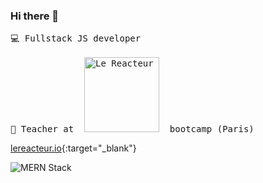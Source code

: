 ### Hi there 👋

<pre>💻 Fullstack JS developer

🏫 Teacher at  <img
  width="120"
  alt="Le Reacteur - Bootcamp Paris"
  src="https://www.lereacteur.io/logo-le-reacteur-2.png">  bootcamp (Paris) 
</pre>

  [lereacteur.io](https://www.lereacteur.io/){:target="_blank"}

<img
 alt="MERN Stack"
 src="https://res.cloudinary.com/brice/image/upload/v1594384710/mern.jpg">
 

